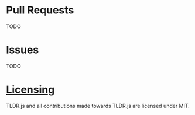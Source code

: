 # Pull Requests

TODO

# Issues

TODO

# [Licensing](/LICENSE)

TLDR.js and all contributions made towards TLDR.js are licensed under MIT.
